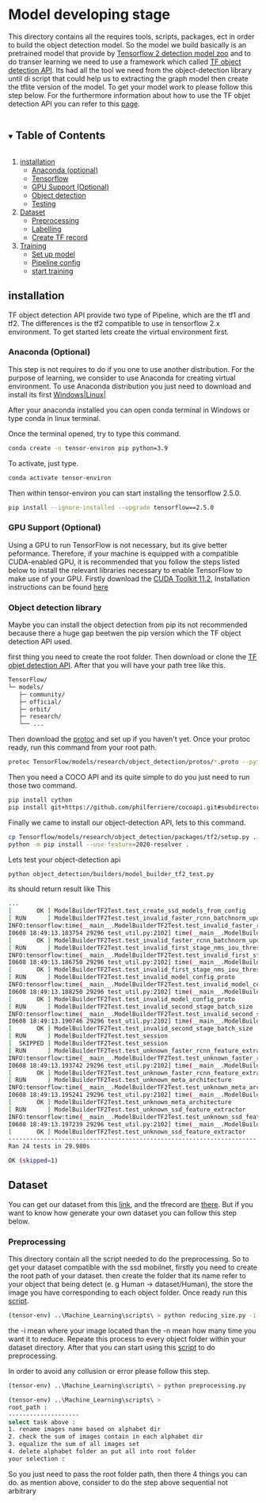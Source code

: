 # Model developing stage

This directory contains all the requires tools, scripts, packages, ect in order to build the object detection model.
So the model we build basically is an pretrained model that provide by [Tensorflow 2 detection model zoo](https://github.com/tensorflow/models/blob/master/research/object_detection/g3doc/tf2_detection_zoo.md) and to do transer learning we need to use a framework which called [TF object detection API](https://github.com/tensorflow/models/blob/master/research/object_detection/README.md). Its had all the tool we need from the object-detection library until di script that could help us to extracting the graph model then create the tflite version of the model. To get your model work to please follow this step below. For the furthermore information about how to use the TF objet detection API you can refer to this [page](https://tensorflow-object-detection-api-tutorial.readthedocs.io/en/latest/).


<!-- TABLE OF CONTENTS -->
<details open="open">
  <summary><h2 style="display: inline-block">Table of Contents</h2></summary>
  <ol>
    <li>
      <a href="#inst">installation</a>
      <ul>
        <li><a href="#ana">Anaconda (optional)</a></li>
        <li><a href="#tf">Tensorflow</a></li>
        <li><a href="#gpu">GPU Support (Optional)</a></li>
        <li><a href="#obj">Object detection</a></li>
        <li><a href="#test">Testing</a></li>
      </ul>
    </li>
    <li>
      <a href="#set">Dataset</a>
      <ul>
        <li><a href="#preproc">Preprocessing</a></li>
        <li><a href="#install">Labelling</a></li>
        <li><a href="#tfrec">Create TF record</a></li>
      </ul>
    </li>
    <li>
      <a href="#train">Training</a>
      <ul>
        <li><a href="#prerequisites">Set up model</a></li>
        <li><a href="#installation">Pipeline config</a></li>
        <li><a href="#installation">start training</a></li>
      </ul>
    </li>
  </ol>
</details>



## installation

TF object detection API provide two type of Pipeline, which are the tf1 and tf2. The differences is the tf2 compatible to use in tensorflow 2.x environment. To get started lets create the virtual environment first.

### Anaconda (Optional)

This step is not requires to do if you one to use another distribution. For the purpose of learning, we consider to use Anaconda for creating virtual environment. To use Anaconda distribution you just need to download and install its first [Windows|Linux](https://www.anaconda.com/products/individual)|

After your anaconda installed you can open conda terminal in Windows or type conda in linux terminal.

Once the terminal opened, try to type this command.

```sh
conda create -n tensor-environ pip python=3.9
```

To activate, just type.
```sh
conda activate tensor-environ
```

Then within tensor-environ you can start installing the tensorflow 2.5.0.
```sh
pip install --ignore-installed --upgrade tensorflow==2.5.0
```

### GPU Support (Optional)
Using a GPU to run TensorFlow is not necessary, but its give better peformance. Therefore, if your machine is equipped with a compatible CUDA-enabled GPU, it is recommended that you follow the steps listed below to install the relevant libraries necessary to enable TensorFlow to make use of your GPU. Firstly download the [CUDA Toolkit 11.2](https://developer.nvidia.com/cuda-11.2.2-download-archive?target_os=Windows&target_arch=x86_64&target_version=10&target_type=exenetwork), Installation instructions can be found [here](https://docs.nvidia.com/cuda/archive/11.2.2/cuda-installation-guide-microsoft-windows/index.html)

### Object detection library
Maybe you can install the object detection from pip its not recommended because there a huge gap beetwen the pip version which the TF object detection API used.

first thing you need to create the root folder. Then download or clone the [TF objet detection API](https://github.com/tensorflow/models/blob/master/research/object_detection/README.md). After that you will have your path tree like this.

```sh
TensorFlow/
└─ models/
   ├─ community/
   ├─ official/
   ├─ orbit/
   ├─ research/
   └── ...
```
Then download the [protoc](https://github.com/protocolbuffers/protobuf/releases) and set up if you haven't yet. Once your protoc ready, run this command from your root path.

```sh
protoc TensorFlow/models/research/object_detection/protos/*.proto --python_out=.
```

Then you need a COCO API and its quite simple to do you just need to run those two command.

```sh
pip install cython
pip install git+https://github.com/philferriere/cocoapi.git#subdirectory=PythonAPI
```

Finally we came to install our object-detection API, lets to this command.

```sh
cp Tensorflow/models/research/object_detection/packages/tf2/setup.py .
python -m pip install --use-feature=2020-resolver .
```

Lets test your object-detection api

```sh
python object_detection/builders/model_builder_tf2_test.py
```

its should return result like This

```sh
...
[       OK ] ModelBuilderTF2Test.test_create_ssd_models_from_config
[ RUN      ] ModelBuilderTF2Test.test_invalid_faster_rcnn_batchnorm_update
INFO:tensorflow:time(__main__.ModelBuilderTF2Test.test_invalid_faster_rcnn_batchnorm_update): 0.0s
I0608 18:49:13.183754 29296 test_util.py:2102] time(__main__.ModelBuilderTF2Test.test_invalid_faster_rcnn_batchnorm_update): 0.0s
[       OK ] ModelBuilderTF2Test.test_invalid_faster_rcnn_batchnorm_update
[ RUN      ] ModelBuilderTF2Test.test_invalid_first_stage_nms_iou_threshold
INFO:tensorflow:time(__main__.ModelBuilderTF2Test.test_invalid_first_stage_nms_iou_threshold): 0.0s
I0608 18:49:13.186750 29296 test_util.py:2102] time(__main__.ModelBuilderTF2Test.test_invalid_first_stage_nms_iou_threshold): 0.0s
[       OK ] ModelBuilderTF2Test.test_invalid_first_stage_nms_iou_threshold
[ RUN      ] ModelBuilderTF2Test.test_invalid_model_config_proto
INFO:tensorflow:time(__main__.ModelBuilderTF2Test.test_invalid_model_config_proto): 0.0s
I0608 18:49:13.188250 29296 test_util.py:2102] time(__main__.ModelBuilderTF2Test.test_invalid_model_config_proto): 0.0s
[       OK ] ModelBuilderTF2Test.test_invalid_model_config_proto
[ RUN      ] ModelBuilderTF2Test.test_invalid_second_stage_batch_size
INFO:tensorflow:time(__main__.ModelBuilderTF2Test.test_invalid_second_stage_batch_size): 0.0s
I0608 18:49:13.190746 29296 test_util.py:2102] time(__main__.ModelBuilderTF2Test.test_invalid_second_stage_batch_size): 0.0s
[       OK ] ModelBuilderTF2Test.test_invalid_second_stage_batch_size
[ RUN      ] ModelBuilderTF2Test.test_session
[  SKIPPED ] ModelBuilderTF2Test.test_session
[ RUN      ] ModelBuilderTF2Test.test_unknown_faster_rcnn_feature_extractor
INFO:tensorflow:time(__main__.ModelBuilderTF2Test.test_unknown_faster_rcnn_feature_extractor): 0.0s
I0608 18:49:13.193742 29296 test_util.py:2102] time(__main__.ModelBuilderTF2Test.test_unknown_faster_rcnn_feature_extractor): 0.0s
[       OK ] ModelBuilderTF2Test.test_unknown_faster_rcnn_feature_extractor
[ RUN      ] ModelBuilderTF2Test.test_unknown_meta_architecture
INFO:tensorflow:time(__main__.ModelBuilderTF2Test.test_unknown_meta_architecture): 0.0s
I0608 18:49:13.195241 29296 test_util.py:2102] time(__main__.ModelBuilderTF2Test.test_unknown_meta_architecture): 0.0s
[       OK ] ModelBuilderTF2Test.test_unknown_meta_architecture
[ RUN      ] ModelBuilderTF2Test.test_unknown_ssd_feature_extractor
INFO:tensorflow:time(__main__.ModelBuilderTF2Test.test_unknown_ssd_feature_extractor): 0.0s
I0608 18:49:13.197239 29296 test_util.py:2102] time(__main__.ModelBuilderTF2Test.test_unknown_ssd_feature_extractor): 0.0s
[       OK ] ModelBuilderTF2Test.test_unknown_ssd_feature_extractor
----------------------------------------------------------------------
Ran 24 tests in 29.980s

OK (skipped=1)
```

## Dataset
You can get our dataset from this [link](https://www.kaggle.com/ridhomuhammad/sibi-language-object-detection), and the tfrecord are [there](https://app.roboflow.com/ds/6LLb0DMJ0O?key=Yl3Nl86oBD). But if you want to know how generate your own dataset you can follow this step below.

### Preprocessing
This directory contain all the script needed to do the preprocessing. So to get your dataset compatible with the ssd mobilnet, firstly you need to create the root path of your dataset. then create the folder that its name refer to your object that being detect (e. g Human -> dataset/Human), the store the image you have corresponding to each object folder. Once ready run this [script](https://github.com/spik-bialtaakid/spikproject/blob/main/Machine_Learning/scripts/reducing_size.py).

```sh
(tensor-env) ..\Machine_Learning\scripts\ > python reducing_size.py -i D:\Dataset\Human -n 3
```

the -i mean where your image located than the -n mean how many time you want it to reduce. Repeate this process to every object folder within your dataset directory. After that you can start using this [script](https://github.com/spik-bialtaakid/spikproject/blob/main/Machine_Learning/scripts/preprocessing.py) to do preprocessing.

In order to avoid any collusion or error please follow this step.

```sh
(tensor-env) ..\Machine_Learning\scripts\ > python preprocessing.py

(tensor-env) ..\Machine_Learning\scripts\ >
root_path :
--------------------
select task above :
1. rename images name based on alphabet dir
2. check the sum of images contain in each alphabet dir
3. equalize the sum of all images set
4. delete alphabet folder an put all into root folder
your selection :

```
So you just need to pass the root folder path, then there 4 things you can do. as mention above, consider to do the step above sequential not arbitrary
